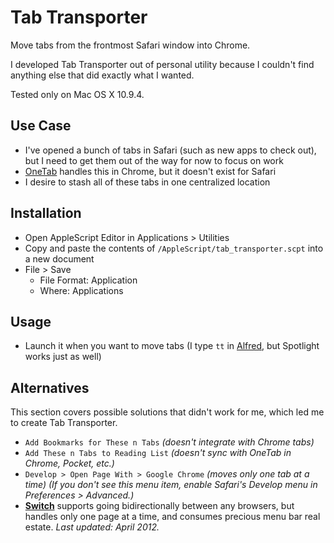 # Tab Transporter

Move tabs from the frontmost Safari window into Chrome.

I developed Tab Transporter out of personal utility because I couldn't find anything else that did exactly what I wanted.

Tested only on Mac OS X 10.9.4.

## Use Case
- I've opened a bunch of tabs in Safari (such as new apps to check out), but I need to get them out of the way for now to focus on work
- [OneTab](https://www.one-tab.com) handles this in Chrome, but it doesn't exist for Safari
- I desire to stash all of these tabs in one centralized location

## Installation
- Open AppleScript Editor in Applications > Utilities 
- Copy and paste the contents of `/AppleScript/tab_transporter.scpt` into a new document
- File > Save
  - File Format: Application 
  - Where: Applications

## Usage
- Launch it when you want to move tabs (I type `tt` in [Alfred](http://www.alfredapp.com), but Spotlight works just as well)

## Alternatives
This section covers possible solutions that didn't work for me, which led me to create Tab Transporter.

- `Add Bookmarks for These n Tabs` *(doesn't integrate with Chrome tabs)*
- `Add These n Tabs to Reading List` *(doesn't sync with OneTab in Chrome, Pocket, etc.)*
- `Develop > Open Page With > Google Chrome` *(moves only one tab at a time)*
*(If you don't see this menu item, enable Safari's Develop menu in Preferences > Advanced.)*
- **[Switch](http://www.macupdate.com/app/mac/42431/switch)** supports going bidirectionally between any browsers, but handles only one page at a time, and consumes precious menu bar real estate. *Last updated: April 2012.*

